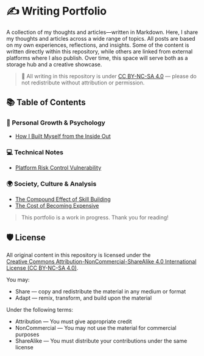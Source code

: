 # ✍️ Writing Portfolio

A collection of my thoughts and articles—written in Markdown.
Here, I share my thoughts and articles across a wide range of topics. All posts are based on my own experiences, reflections, and insights.
Some of the content is written directly within this repository, while others are linked from external platforms where I also publish. Over time, this space will serve both as a storage hub and a creative showcase. 

> 📌 All writing in this repository is under [CC BY-NC-SA 4.0](#-license) — please do not redistribute without attribution or permission.

## 📚 Table of Contents

### 🌱 Personal Growth & Psychology
- [How I Built Myself from the Inside Out](https://medium.com/@tinejane68/how-i-built-a-functional-personality-system-without-support-1372f9330e67)

### 💻 Technical Notes 
- [Platform Risk Control Vulnerability](Platform-Risk-Control-Vulnerability.md)

### 🌍 Society, Culture & Analysis
- [The Compound Effect of Skill Building](The-Compound-Effect-of-Skill-Building.md)
- [The Cost of Becoming Expensive](The-Cost-of-Becoming-Expensive.md)

> This portfolio is a work in progress. Thank you for reading!

## 🛡️ License

All original content in this repository is licensed under the  
[Creative Commons Attribution-NonCommercial-ShareAlike 4.0 International License (CC BY-NC-SA 4.0)](https://creativecommons.org/licenses/by-nc-sa/4.0/).

You may:
- Share — copy and redistribute the material in any medium or format  
- Adapt — remix, transform, and build upon the material

Under the following terms:
- Attribution — You must give appropriate credit  
- NonCommercial — You may not use the material for commercial purposes  
- ShareAlike — You must distribute your contributions under the same license
